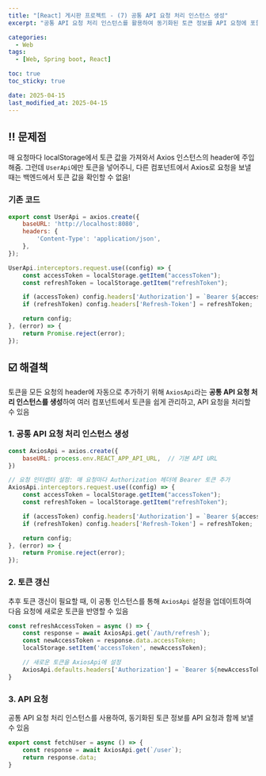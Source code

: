 ```yaml
---
title: "[React] 게시판 프로젝트 - (7) 공통 API 요청 처리 인스턴스 생성"
excerpt: "공통 API 요청 처리 인스턴스를 활용하여 동기화된 토큰 정보를 API 요청에 포함시킬 수 있음"

categories:
  - Web
tags:
  - [Web, Spring boot, React]

toc: true
toc_sticky: true

date: 2025-04-15
last_modified_at: 2025-04-15
---
```


## ‼️ 문제점
매 요청마다 localStorage에서 토큰 값을 가져와서 Axios 인스턴스의 header에 주입해줌.
그런데 `UserApi`에만 토큰을 넣어주니, 다른 컴포넌트에서 Axios로 요청을 보낼 때는 백엔드에서 토큰 값을 확인할 수 없음!  
  
### 기존 코드
```js
export const UserApi = axios.create({
    baseURL: 'http://localhost:8080',
    headers: {
        'Content-Type': 'application/json',
    },
});

UserApi.interceptors.request.use((config) => {
    const accessToken = localStorage.getItem("accessToken");
    const refreshToken = localStorage.getItem("refreshToken");

    if (accessToken) config.headers['Authorization'] = `Bearer ${accessToken}`;
    if (refreshToken) config.headers['Refresh-Token'] = refreshToken;

    return config;
}, (error) => {
    return Promise.reject(error);
});
```

## ☑️ 해결책
토큰을 모든 요청의 header에 자동으로 추가하기 위해 `AxiosApi`라는 **공통 API 요청 처리 인스턴스를 생성**하여
여러 컴포넌트에서 토큰을 쉽게 관리하고, API 요청을 처리할 수 있음

### 1. 공통 API 요청 처리 인스턴스 생성  
```js
const AxiosApi = axios.create({
    baseURL: process.env.REACT_APP_API_URL,  // 기본 API URL
})

// 요청 인터셉터 설정: 매 요청마다 Authorization 헤더에 Bearer 토큰 추가
AxiosApi.interceptors.request.use((config) => {
    const accessToken = localStorage.getItem("accessToken");
    const refreshToken = localStorage.getItem("refreshToken");

    if (accessToken) config.headers['Authorization'] = `Bearer ${accessToken}`;
    if (refreshToken) config.headers['Refresh-Token'] = refreshToken;

    return config;
}, (error) => {
    return Promise.reject(error);
});
```
### 2. 토큰 갱신
추후 토큰 갱신이 필요할 때, 이 공통 인스턴스를 통해 `AxiosApi` 설정을 업데이트하여 
다음 요청에 새로운 토큰을 반영할 수 있음
```js
const refreshAccessToken = async () => {
    const response = await AxiosApi.get(`/auth/refresh`);
    const newAccessToken = response.data.accessToken;
    localStorage.setItem('accessToken', newAccessToken);

    // 새로운 토큰을 AxiosApi에 설정
    AxiosApi.defaults.headers['Authorization'] = `Bearer ${newAccessToken}`;
}
```

### 3. API 요청
공통 API 요청 처리 인스턴스를 사용하여, 동기화된 토큰 정보를 API 요청과 함께 보낼 수 있음
```js
export const fetchUser = async () => {
    const response = await AxiosApi.get(`/user`);
    return response.data;
}
```